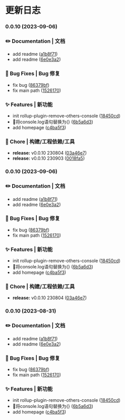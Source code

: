 # 更新日志 


### 0.0.10 (2023-09-06)


### ✏️ Documentation | 文档

* add readme ([a1b8f71](http://rsd.coding.byd.com/p/privatecode/d/try-drive-h5/git/commit/a1b8f71239a055cd813f6c6c6b02341e74ffe096))
* add readme ([6e0e3a2](http://rsd.coding.byd.com/p/privatecode/d/try-drive-h5/git/commit/6e0e3a2f074eea9265e6afff456639fbc8965baa))


### 🐛 Bug Fixes | Bug 修复

* fix bug ([86379bf](http://rsd.coding.byd.com/p/privatecode/d/try-drive-h5/git/commit/86379bf428c7bc786647ed55d5d7fecbb9dd6cd6))
* fix main path ([1526170](http://rsd.coding.byd.com/p/privatecode/d/try-drive-h5/git/commit/1526170ec66aaf58085e4724a663e672583bbc1b))


### ✨ Features | 新功能

*  init rollup-plugin-remove-others-console ([18450cd](http://rsd.coding.byd.com/p/privatecode/d/try-drive-h5/git/commit/18450cd9718bcab211b12ba93cdfdc5618174a38))
* 🚀将console.log语句替换为{} ([6b5a6d3](http://rsd.coding.byd.com/p/privatecode/d/try-drive-h5/git/commit/6b5a6d3ad6b6617b87b354a280d8f25fa2bf7565))
* add homepage ([c4ba5f3](http://rsd.coding.byd.com/p/privatecode/d/try-drive-h5/git/commit/c4ba5f3cac0e27170284c4e05eab7246a3b70c61))


### 🚀 Chore | 构建/工程依赖/工具

* **release:** v0.0.10 230804 ([03a46e7](http://rsd.coding.byd.com/p/privatecode/d/try-drive-h5/git/commit/03a46e7e579cdbb5c4ab450f9ba9536695ef7ee9))
* **release:** v0.0.10 230903 ([0018fa5](http://rsd.coding.byd.com/p/privatecode/d/try-drive-h5/git/commit/0018fa5596285cb7ea16181cd139620395f99a83))

### 0.0.10 (2023-09-06)


### ✏️ Documentation | 文档

* add readme ([a1b8f71](https://github.com/gotocityp/vite-plugin-rm-others-console/commit/a1b8f71239a055cd813f6c6c6b02341e74ffe096))
* add readme ([6e0e3a2](https://github.com/gotocityp/vite-plugin-rm-others-console/commit/6e0e3a2f074eea9265e6afff456639fbc8965baa))


### 🐛 Bug Fixes | Bug 修复

* fix bug ([86379bf](https://github.com/gotocityp/vite-plugin-rm-others-console/commit/86379bf428c7bc786647ed55d5d7fecbb9dd6cd6))
* fix main path ([1526170](https://github.com/gotocityp/vite-plugin-rm-others-console/commit/1526170ec66aaf58085e4724a663e672583bbc1b))


### ✨ Features | 新功能

*  init rollup-plugin-remove-others-console ([18450cd](https://github.com/gotocityp/vite-plugin-rm-others-console/commit/18450cd9718bcab211b12ba93cdfdc5618174a38))
* 🚀将console.log语句替换为{} ([6b5a6d3](https://github.com/gotocityp/vite-plugin-rm-others-console/commit/6b5a6d3ad6b6617b87b354a280d8f25fa2bf7565))
* add homepage ([c4ba5f3](https://github.com/gotocityp/vite-plugin-rm-others-console/commit/c4ba5f3cac0e27170284c4e05eab7246a3b70c61))


### 🚀 Chore | 构建/工程依赖/工具

* **release:** v0.0.10 230804 ([03a46e7](https://github.com/gotocityp/vite-plugin-rm-others-console/commit/03a46e7e579cdbb5c4ab450f9ba9536695ef7ee9))

### 0.0.10 (2023-08-31)


### ✏️ Documentation | 文档

* add readme ([a1b8f71](https://github.com/gotocityp/vite-plugin-rm-others-console/commit/a1b8f71239a055cd813f6c6c6b02341e74ffe096))
* add readme ([6e0e3a2](https://github.com/gotocityp/vite-plugin-rm-others-console/commit/6e0e3a2f074eea9265e6afff456639fbc8965baa))


### 🐛 Bug Fixes | Bug 修复

* fix bug ([86379bf](https://github.com/gotocityp/vite-plugin-rm-others-console/commit/86379bf428c7bc786647ed55d5d7fecbb9dd6cd6))
* fix main path ([1526170](https://github.com/gotocityp/vite-plugin-rm-others-console/commit/1526170ec66aaf58085e4724a663e672583bbc1b))


### ✨ Features | 新功能

*  init rollup-plugin-remove-others-console ([18450cd](https://github.com/gotocityp/vite-plugin-rm-others-console/commit/18450cd9718bcab211b12ba93cdfdc5618174a38))
* 🚀将console.log语句替换为{} ([6b5a6d3](https://github.com/gotocityp/vite-plugin-rm-others-console/commit/6b5a6d3ad6b6617b87b354a280d8f25fa2bf7565))
* add homepage ([c4ba5f3](https://github.com/gotocityp/vite-plugin-rm-others-console/commit/c4ba5f3cac0e27170284c4e05eab7246a3b70c61))
